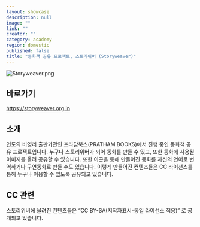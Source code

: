 ```yaml
---
layout: showcase
description: null
image: ""
link: ""
creator: ""
category: academy
region: domestic
published: false
title: "동화책 공유 프로젝트, 스토리위버 (Storyweaver)"
---
```




![Storyweaver.png]({{site.baseurl}}/media/Storyweaver.png)


## 바로가기
https://storyweaver.org.in

## 소개
인도의 비영리 출판기관인 프라담북스(PRATHAM BOOKS)에서 진행 중인 동화책 공유 프로젝트입니다.
누구나 스토리위버가 되어 동화를 만들 수 있고, 또한 동화에 사용될 이미지를 올려 공유할 수 있습니다.
또한 이곳을 통해 만들어진 동화를 자신의 언어로 번역하거나 구연동화로 만들 수도 있습니다.
이렇게 만들어진 컨텐츠들은 CC 라이선스를 통해 누구나 이용할 수 있도록 공유되고 있습니다.

## CC 관련
스토리위버에 올려진 컨텐츠들은 “CC BY-SA(저작자표시-동일 라이선스 적용)” 로 공개되고 있습니다.
